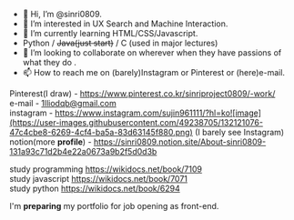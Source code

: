 - 👋 Hi, I’m @sinri0809.
- 👀 I’m interested in UX Search and Machine Interaction.
- 🌱 I’m currently learning HTML/CSS/Javascript.
- Python / ~~Java(just start)~~ / C (used in major lectures)
- 💞️ I’m looking to collaborate on wherever when they have passions of what they do .
- 📫 How to reach me on (barely)Instagram or Pinterest or (here)e-mail.
  
  
Pinterest(I draw) - https://www.pinterest.co.kr/sinriproject0809/-work/  
e-mail - 1lliodqb@gmail.com  
instagram - https://www.instagram.com/sujin961111/?hl=ko![image](https://user-images.githubusercontent.com/49238705/132121076-47c4cbe8-6269-4cf4-ba5a-83d63145f880.png) (I barely see Instagram)  
notion(more **profile**) - https://sinri0809.notion.site/About-sinri0809-131a93c71d2b4e22a0673a9b2f5d0d3b  
  
  
study programming https://wikidocs.net/book/7109  
study javascript https://wikidocs.net/book/7071  
study python https://wikidocs.net/book/6294  

I'm **preparing** my portfolio for job opening as front-end.  
<!---
sinri0809/sinri0809 is a ✨ special ✨ repository because its `README.md` (this file) appears on your GitHub profile.
You can click the Preview link to take a look at your changes.
--->
